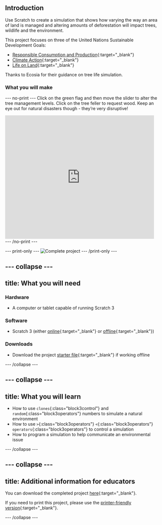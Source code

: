 ## Introduction

Use Scratch to create a simulation that shows how varying the way an area of land is managed and altering amounts of deforestation will impact trees, wildlife and the environment.

This project focuses on three of the United Nations Sustainable Development Goals:

+ [Responsible Consumption and Production](https://www.undp.org/content/undp/en/home/sustainable-development-goals/goal-12-responsible-consumption-and-production.html){:target="_blank"}
+ [Climate Action](https://www.undp.org/content/undp/en/home/sustainable-development-goals/goal-13-climate-action.html){:target="_blank"}
+ [Life on Land](https://www.undp.org/content/undp/en/home/sustainable-development-goals/goal-15-life-on-land.html){:target="_blank"}

Thanks to Ecosia for their guidance on tree life simulation.

### What you will make

--- no-print ---
Click on the green flag and then move the slider to alter the tree management levels. Click on the tree feller to request wood. Keep an eye out for natural disasters though - they’re very disruptive!

<div class="scratch-preview">
  <iframe src="https://scratch.mit.edu/projects/431800781/embed" allowtransparency="true" width="485" height="402" frameborder="0" scrolling="no" allowfullscreen></iframe>
</div>
--- /no-print ---

--- print-only ---
![Complete project](images/showcase_static.png)
--- /print-only ---

--- collapse ---
---
title: What you will need
---
### Hardware

+ A computer or tablet capable of running Scratch 3

### Software

+ Scratch 3 (either [online](https://scratch.mit.edu/){:target="_blank"} or [offline](https://scratch.mit.edu/download){:target="_blank"})

### Downloads

+ Download the project [starter file](http://rpf.io/p/en/electricity-generation-go){:target="_blank"} if working offline

--- /collapse ---

--- collapse ---
---
title: What you will learn
---

+ How to use `clones`{:class="block3control"} and `random`{:class="block3operators"} numbers to simulate a natural environment
+ How to use `>`{:class="block3operators"} `<`{:class="block3operators"} `operators`{:class="block3operators"} to control a simulation
+ How to program a simulation to help communicate an environmental issue

--- /collapse ---

--- collapse ---
---
title: Additional information for educators
---

You can download the completed project [here](http://rpf.io/p/en/tree-life-simulator-get){:target="_blank"}.

If you need to print this project, please use the [printer-friendly version](https://projects.raspberrypi.org/en/projects/tree-life-simulator/print){:target="_blank"}.

--- /collapse ---
